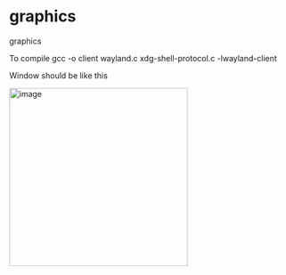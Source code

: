 # graphics
graphics

To compile
gcc -o client wayland.c xdg-shell-protocol.c -lwayland-client


Window should be like this


<img width="320" alt="image" src="https://github.com/user-attachments/assets/d5254b82-bc13-4b38-b31b-1016d4a25b63" />
